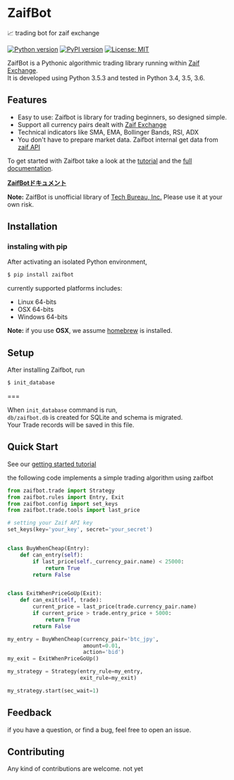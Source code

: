 # ZaifBot
:chart_with_upwards_trend: trading bot for zaif exchange

[![Python version](https://img.shields.io/badge/python-3.4%2C%203.5%2C%203.6-blue.svg)][zaifpypi]
[![PyPI version](https://badge.fury.io/py/zaifbot.svg)](https://badge.fury.io/py/zaifbot)
[![License: MIT](https://img.shields.io/badge/License-MIT-yellow.svg)](https://opensource.org/licenses/MIT)


ZaifBot is a Pythonic algorithmic trading library running within [Zaif Exchange][zaifen].  
It is developed using Python 3.5.3 and tested in Python 3.4, 3.5, 3.6.

## Features

* Easy to use: Zaifbot is library for trading beginners, so designed simple.
* Support all currency pairs dealt with  [Zaif Exchange][zaifen]
* Technical indicators like SMA, EMA, Bollinger Bands, RSI, ADX
* You don't have to prepare market data. Zaifbot internal get data from [zaif API][zaifapi]

To get started with Zaifbot take a look at the [tutorial][wikitutorial] and the [full documentation][wikitop].  

**[ZaifBotドキュメント][wikitop]**

**Note:** ZaifBot is unofficial library of [Tech Bureau, Inc.][techbureau] Please use it at your own risk.  

## Installation

### instaling with pip

After activating an isolated Python environment,

```bash
$ pip install zaifbot
```

currently supported platforms includes:

* Linux 64-bits
* OSX 64-bits
* Windows 64-bits

**Note:** if you use **OSX**, we assume [homebrew](https://brew.sh/index.html) is installed.

## Setup

After installing Zaifbot, run

```bash
$ init_database
```

===

When `init_database` command is run,  
`db/zaifbot.db` is created for SQLite and schema is migrated.  
Your Trade records will be saved in this file.


## Quick Start

See our [getting started tutorial][wikitutorial]

the following code implements a simple trading algorithm using zaifbot

```python
from zaifbot.trade import Strategy
from zaifbot.rules import Entry, Exit
from zaifbot.config import set_keys
from zaifbot.trade.tools import last_price

# setting your Zaif API key
set_keys(key='your_key', secret='your_secret')


class BuyWhenCheap(Entry):
    def can_entry(self):
        if last_price(self._currency_pair.name) < 25000:
            return True
        return False


class ExitWhenPriceGoUp(Exit):
    def can_exit(self, trade):
        current_price = last_price(trade.currency_pair.name)
        if current_price > trade.entry_price + 5000:
            return True
        return False

my_entry = BuyWhenCheap(currency_pair='btc_jpy',
                        amount=0.01,
                        action='bid')
my_exit = ExitWhenPriceGoUp()

my_strategy = Strategy(entry_rule=my_entry,
                       exit_rule=my_exit)

my_strategy.start(sec_wait=1)
```

## Feedback

if you have a question, or find a bug, feel free to open an issue.

## Contributing
Any kind of contributions are welcome.
not yet


[zaifen]: https://zaif.jp/?lang=en  
[zaifapi]: http://techbureau-api-document.readthedocs.io/ja/latest/index.html
[zaifpypi]: https://pypi.python.org/pypi/zaifbot
[techbureau]: http://techbureau.jp/
[wikitop]: https://github.com/techbureau/zaifbot/wiki/zaifbot%E5%88%A9%E7%94%A8%E6%96%B9%E6%B3%95
[wikitutorial]: https://github.com/techbureau/zaifbot/wiki/%E3%83%81%E3%83%A5%E3%83%BC%E3%83%88%E3%83%AA%E3%82%A2%E3%83%AB
